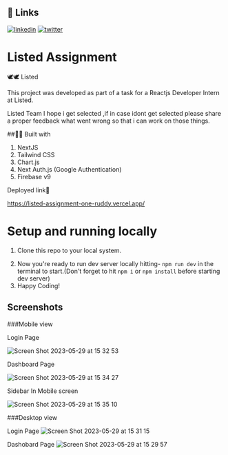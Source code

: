 ## 🔗 Links
[![linkedin](https://img.shields.io/badge/linkedin-0A66C2?style=for-the-badge&logo=linkedin&logoColor=white)](https://www.linkedin.com/in/rafeeqsyedamjad/)
[![twitter](https://img.shields.io/badge/twitter-1DA1F2?style=for-the-badge&logo=twitter&logoColor=white)](https://twitter.com/RafeeqSyedAmjad)


# Listed Assignment
🕊️🕊️ Listed

This project was developed as part of a task for a Reactjs Developer Intern at Listed.

Listed Team I hope i get selected ,if in case idont get selected please share a proper feedback what went wrong so that i can work on those things.

##👨‍💻 Built with

1. NextJS
2. Tailwind CSS
3. Chart.js
4. Next Auth.js (Google Authentication)
5. Firebase v9

Deployed link🚀

https://listed-assignment-one-ruddy.vercel.app/

# Setup and running locally

1. Clone this repo to your local system.
<!-- 2. Add `.env` file at the base level and copy paste below enviroment vairables-
```


``` -->
2. Now you're ready to run dev server locally hitting- `npm run dev` in the terminal to start.(Don't forget to hit `npm i` or `npm install` before starting dev server)
3. Happy Coding!



## Screenshots

###Mobile view

Login Page 

![Screen Shot 2023-05-29 at 15 32 53](https://github.com/RafeeqSyedAmjad/ListedAssignment/assets/64955243/6d1ad37b-713d-4780-8193-62ff9fe84514)


Dashboard Page 

![Screen Shot 2023-05-29 at 15 34 27](https://github.com/RafeeqSyedAmjad/ListedAssignment/assets/64955243/e07863ca-40c0-45e8-9750-52018511c5aa)

Sidebar In Mobile screen 

![Screen Shot 2023-05-29 at 15 35 10](https://github.com/RafeeqSyedAmjad/ListedAssignment/assets/64955243/4c643954-c5b0-4d22-90e5-416f461dcb9b)

###Desktop view

Login Page ![Screen Shot 2023-05-29 at 15 31 15](https://github.com/RafeeqSyedAmjad/ListedAssignment/assets/64955243/ca1259cf-cabc-4292-9f48-16d4b0a00f93)


Dashobard Page ![Screen Shot 2023-05-29 at 15 29 57](https://github.com/RafeeqSyedAmjad/ListedAssignment/assets/64955243/b84cae76-f3f5-4074-b00b-333d7819f011)


